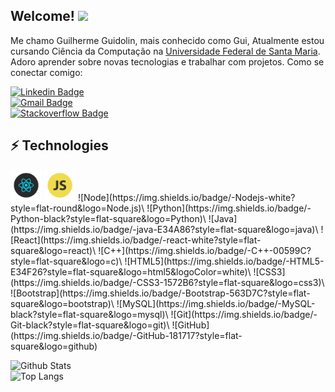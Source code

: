 ## Welcome! <img src="https://raw.githubusercontent.com/aemmadi/aemmadi/master/wave.gif" width="30px">

Me chamo Guilherme Guidolin, mais conhecido como Gui, Atualmente estou cursando Ciência da Computação na [Universidade Federal de Santa Maria](https://www.ufsm.br). Adoro aprender sobre novas tecnologias e trabalhar com projetos.
Como se conectar comigo:

[![Linkedin Badge](https://img.shields.io/badge/-guilhermeguidolin-blue?style=flat-square&logo=Linkedin&logoColor=white&link=https://www.linkedin.com/in/guilherme-guidolin/)](https://www.linkedin.com/in/guilherme-guidolin/)\
[![Gmail Badge](https://img.shields.io/badge/-guidolingip1@gmail.com-c14438?style=flat-square&logo=Gmail&logoColor=white&link=mailto:kanna6501@gmail.com)](mailto:guidolingip1@gmail.com)\
[![Stackoverflow Badge](https://img.shields.io/badge/-guidolingip1-orange?style=flat-square&logo=stackoverflow&logoColor=white&link=https://pt.stackoverflow.com/users/225645/guilherme-guidolin)](https://stackoverflow.com/users/13199540/guilherme-guidolin)

## ⚡ Technologies
<img src="https://github.com/guidolingip1/guidolingip1/blob/main/readme-assets/react.png" width="50">
<img src="https://github.com/guidolingip1/guidolingip1/blob/main/readme-assets/javascript.png" width="50">
![Node](https://img.shields.io/badge/-Nodejs-white?style=flat-round&logo=Node.js)\
![Python](https://img.shields.io/badge/-Python-black?style=flat-square&logo=Python)\
![Java](https://img.shields.io/badge/-java-E34A86?style=flat-square&logo=java)\
![React](https://img.shields.io/badge/-react-white?style=flat-square&logo=react)\
![C++](https://img.shields.io/badge/-C++-00599C?style=flat-square&logo=c)\
![HTML5](https://img.shields.io/badge/-HTML5-E34F26?style=flat-square&logo=html5&logoColor=white)\
![CSS3](https://img.shields.io/badge/-CSS3-1572B6?style=flat-square&logo=css3)\
![Bootstrap](https://img.shields.io/badge/-Bootstrap-563D7C?style=flat-square&logo=bootstrap)\
![MySQL](https://img.shields.io/badge/-MySQL-black?style=flat-square&logo=mysql)\
![Git](https://img.shields.io/badge/-Git-black?style=flat-square&logo=git)\
![GitHub](https://img.shields.io/badge/-GitHub-181717?style=flat-square&logo=github)

![Github Stats](https://github-readme-stats.vercel.app/api?username=guidolingip1&show_icons=true&theme=radical)\
![Top Langs](https://github-readme-stats.vercel.app/api/top-langs/?username=guidolingip1&show_icons=true&theme=radical)
